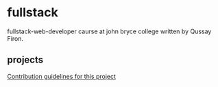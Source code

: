 # fullstack
fullstack-web-developer caurse at john bryce college written by Qussay Firon.

## projects

[Contribution guidelines for this project](Products)
